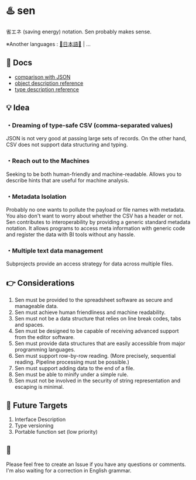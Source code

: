 # ♨️ sen
省エネ (saving energy) notation. Sen probably makes sense.  

※Another languages : [🗾日本語🎌](./docs/ja/README.md) | ...  

## 📒 Docs
- [comparison with JSON](./docs/en/comparison-with-JSON.md)
- [object description reference](./docs/en/object-description-reference.md)
- [type description reference](./docs/en/type-description-reference.md)

## 💡 Idea
### ・Dreaming of type-safe CSV (comma-separated values)
JSON is not very good at passing large sets of records. On the other hand, CSV does not support data structuring and typing.
### ・Reach out to the Machines
Seeking to be both human-friendly and machine-readable. Allows you to describe hints that are useful for machine analysis.
### ・Metadata Isolation
Probably no one wants to pollute the payload or file names with metadata.  
You also don't want to worry about whether the CSV has a header or not.  
Sen contributes to interoperability by providing a generic standard metadata notation.
It allows programs to access meta information with generic code and register the data with BI tools without any hassle.
### ・Multiple text data management
Subprojects provide an access strategy for data across multiple files.

## 👉 Considerations
1. Sen must be provided to the spreadsheet software as secure and manageable data.
1. Sen must achieve human friendliness and machine readability.
1. Sen must not be a data structure that relies on line break codes, tabs and spaces.
1. Sen must be designed to be capable of receiving advanced support from the editor software.
1. Sen must provide data structures that are easily accessible from major programming languages.
1. Sen must support row-by-row reading. (More precisely, sequential reading. Pipeline processing must be possible.)
1. Sen must support adding data to the end of a file.
1. Sen must be able to minify under a simple rule.
1. Sen must not be involved in the security of string representation and escaping is minimal.

## 🧪 Future Targets
1. Interface Description
1. Type versioning
1. Portable function set (low priority)

## 📐
Please feel free to create an Issue if you have any questions or comments.  
I'm also waiting for a correction in English grammar.

